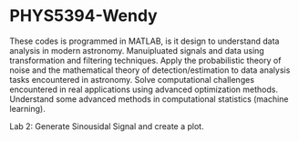 # PHYS5394-Wendy 

These codes is programmed in MATLAB, is it design to understand data analysis in modern astronomy.
Manuipluated signals and data using transformation and filtering techniques.
Apply the probabilistic theory of noise and the mathematical theory of
detection/estimation to data analysis tasks encountered in astronomy.
Solve computational challenges encountered in real applications using advanced optimization methods.
Understand some advanced methods in computational statistics (machine learning).

Lab 2: Generate Sinousidal Signal and create a plot.  
